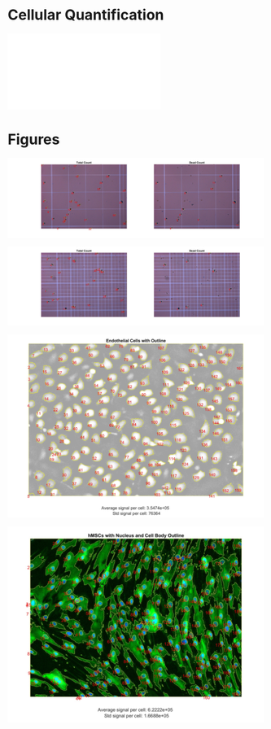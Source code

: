 # Cellular Quantification

![](Tech%20Report%203.pdf)

# Figures
![](CytometerCountLarge.jpg)

![](CytometerCountFull.jpg)

![](endothelial.jpg)

![](hMSCs.jpg)
